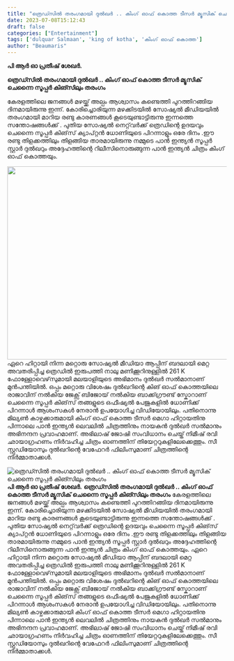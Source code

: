 ```yaml
---
title: "ത്രെഡ്സിൽ തരംഗമായി ദുൽഖർ .. കിംഗ് ഓഫ് കൊത്ത ടീസർ മ്യൂസിക് ചെന്നൈ സൂപ്പർ കിങ്സിലും തരംഗം"
date: 2023-07-08T15:12:43
draft: false
categories: ["Entertainment"]
tags: ['dulquar Salmaan', 'king of kotha', 'കിംഗ് ഓഫ് കൊത്ത']
author: "Beaumaris"
---
```


<strong>പി ആർ ഓ പ്രതീഷ് ശേഖർ.</strong>

<strong>ത്രെഡ്സിൽ തരംഗമായി ദുൽഖർ .. കിംഗ് ഓഫ് കൊത്ത ടീസർ മ്യൂസിക് ചെന്നൈ സൂപ്പർ കിങ്സിലും തരംഗം</strong>

കേരളത്തിലെ ജനങ്ങൾ മഴയ്ക്ക് അല്പം ആശ്വാസം കണ്ടെത്തി പുറത്തിറങ്ങിയ ദിനമായിരുന്നു ഇന്ന്. കോരിച്ചൊരിയുന്ന മഴക്കിടയിൽ സോഷ്യൽ മീഡിയയിൽ തരംഗമായി മാറിയ രണ്ടു കാരണങ്ങൾ കൂടെയുണ്ടാട്ടിരുന്നു ഇന്നത്തെ സന്തോഷങ്ങൾക്ക് . പുതിയ സോഷ്യൽ നെറ്റ്‌വർക്ക് ത്രെഡിന്റെ ഉദയവും ചെന്നൈ സൂപ്പർ കിങ്‌സ് ക്യാപ്റ്റൻ ധോണിയുടെ പിറന്നാളും ഒരേ ദിനം .ഈ രണ്ടു തിളക്കത്തിലും തിളങ്ങിയ താരമായിരുന്നു നമ്മുടെ പാൻ ഇന്ത്യൻ സൂപ്പർ സ്റ്റാർ ദുൽഖറും അദ്ദേഹത്തിന്റെ റിലീസിനൊരുങ്ങുന്ന പാൻ ഇന്ത്യൻ ചിത്രം കിംഗ് ഓഫ് കൊത്തയും.

<a href="https://cdn.boolokam.com/articles/2023/07/FFGGGG-1.jpg"><img class=" wp-image-402415 aligncenter" src="https://cdn.boolokam.com/articles/2023/07/FFGGGG-1.jpg" alt="" width="790" height="444" /></a>ഏറെ ഹിറ്റായി നിന്ന മറ്റൊരു സോഷ്യൽ മീഡിയാ ആപ്പിന് ബദലായി മെറ്റ അവതരിപ്പിച്ച ത്രെഡിൽ ഇരുപത്തി നാലു മണിക്കൂറിനുള്ളിൽ 261 K ഫോള്ളോവെഴ്‌സുമായി മലയാളിയുടെ അഭിമാനം ദുൽഖർ സൽമാനാണ് മുൻപന്തിയിൽ. ഒപ്പം മറ്റൊരു വിശേഷം ദുൽഖറിന്റെ കിങ് ഓഫ് കൊത്തയിലെ രാജാവിന് നൽകിയ ജേക്സ് ബിജോയ് നൽകിയ ബാക്ക്ഗ്രൗണ്ട് സ്കോറാണ് ചെന്നൈ സൂപ്പർ കിങ്‌സ് തങ്ങളുടെ ഒഫീഷ്യൽ പേജുകളിൽ ധോണിക്ക് പിറന്നാൾ ആശംസകൾ നേരാൻ ഉപയോഗിച്ച വിഡിയോയിലും.
പതിനൊന്നു മില്യൺ കാഴ്ചക്കാരുമായി കിംഗ് ഓഫ് കൊത്ത ടീസർ മെഗാ ഹിറ്റായതിനു പിന്നാലെ പാൻ ഇന്ത്യൻ ലെവലിൽ ചിത്രത്തിനും നായകൻ ദുൽഖർ സൽമാനും അഭിനന്ദന പ്രവാഹമാണ്. അഭിലാഷ് ജോഷി സംവിധാനം ചെയ്ത് നിമീഷ് രവി ഛായാഗ്രഹണം നിർവഹിച്ച ചിത്രം ഓണത്തിന് തിയേറ്ററുകളിലേക്കെത്തും.
സീ സ്റ്റുഡിയോസും ദുൽഖറിന്റെ വേഫേറർ ഫിലിംസുമാണ് ചിത്രത്തിന്റെ നിർമ്മാതാക്കൾ.


![ത്രെഡ്സിൽ തരംഗമായി ദുൽഖർ .. കിംഗ് ഓഫ് കൊത്ത ടീസർ മ്യൂസിക് ചെന്നൈ സൂപ്പർ കിങ്സിലും തരംഗം](https://cdn.boolokam.com/articles/2023/07/FFGGGG-1.jpg)**പി ആർ ഓ പ്രതീഷ് ശേഖർ.** **ത്രെഡ്സിൽ തരംഗമായി ദുൽഖർ .. കിംഗ് ഓഫ് കൊത്ത ടീസർ മ്യൂസിക് ചെന്നൈ സൂപ്പർ കിങ്സിലും തരംഗം** കേരളത്തിലെ ജനങ്ങൾ മഴയ്ക്ക് അല്പം ആശ്വാസം കണ്ടെത്തി പുറത്തിറങ്ങിയ ദിനമായിരുന്നു ഇന്ന്. കോരിച്ചൊരിയുന്ന മഴക്കിടയിൽ സോഷ്യൽ മീഡിയയിൽ തരംഗമായി മാറിയ രണ്ടു കാരണങ്ങൾ കൂടെയുണ്ടാട്ടിരുന്നു ഇന്നത്തെ സന്തോഷങ്ങൾക്ക് . പുതിയ സോഷ്യൽ നെറ്റ്‌വർക്ക് ത്രെഡിന്റെ ഉദയവും ചെന്നൈ സൂപ്പർ കിങ്‌സ് ക്യാപ്റ്റൻ ധോണിയുടെ പിറന്നാളും ഒരേ ദിനം .ഈ രണ്ടു തിളക്കത്തിലും തിളങ്ങിയ താരമായിരുന്നു നമ്മുടെ പാൻ ഇന്ത്യൻ സൂപ്പർ സ്റ്റാർ ദുൽഖറും അദ്ദേഹത്തിന്റെ റിലീസിനൊരുങ്ങുന്ന പാൻ ഇന്ത്യൻ ചിത്രം കിംഗ് ഓഫ് കൊത്തയും. [](https://cdn.boolokam.com/articles/2023/07/FFGGGG-1.jpg)ഏറെ ഹിറ്റായി നിന്ന മറ്റൊരു സോഷ്യൽ മീഡിയാ ആപ്പിന് ബദലായി മെറ്റ അവതരിപ്പിച്ച ത്രെഡിൽ ഇരുപത്തി നാലു മണിക്കൂറിനുള്ളിൽ 261 K ഫോള്ളോവെഴ്‌സുമായി മലയാളിയുടെ അഭിമാനം ദുൽഖർ സൽമാനാണ് മുൻപന്തിയിൽ. ഒപ്പം മറ്റൊരു വിശേഷം ദുൽഖറിന്റെ കിങ് ഓഫ് കൊത്തയിലെ രാജാവിന് നൽകിയ ജേക്സ് ബിജോയ് നൽകിയ ബാക്ക്ഗ്രൗണ്ട് സ്കോറാണ് ചെന്നൈ സൂപ്പർ കിങ്‌സ് തങ്ങളുടെ ഒഫീഷ്യൽ പേജുകളിൽ ധോണിക്ക് പിറന്നാൾ ആശംസകൾ നേരാൻ ഉപയോഗിച്ച വിഡിയോയിലും. പതിനൊന്നു മില്യൺ കാഴ്ചക്കാരുമായി കിംഗ് ഓഫ് കൊത്ത ടീസർ മെഗാ ഹിറ്റായതിനു പിന്നാലെ പാൻ ഇന്ത്യൻ ലെവലിൽ ചിത്രത്തിനും നായകൻ ദുൽഖർ സൽമാനും അഭിനന്ദന പ്രവാഹമാണ്. അഭിലാഷ് ജോഷി സംവിധാനം ചെയ്ത് നിമീഷ് രവി ഛായാഗ്രഹണം നിർവഹിച്ച ചിത്രം ഓണത്തിന് തിയേറ്ററുകളിലേക്കെത്തും. സീ സ്റ്റുഡിയോസും ദുൽഖറിന്റെ വേഫേറർ ഫിലിംസുമാണ് ചിത്രത്തിന്റെ നിർമ്മാതാക്കൾ.
